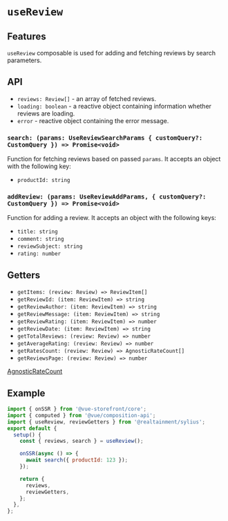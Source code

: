 # `useReview`

## Features

`useReview` composable is used for adding and fetching reviews by search parameters.

## API

- `reviews: Review[]` - an array of fetched reviews.
- `loading: boolean` - a reactive object containing information whether reviews are loading.
- `error` - reactive object containing the error message.

### `search: (params: UseReviewSearchParams { customQuery?: CustomQuery }) => Promise<void>`

Function for fetching reviews based on passed `params`. It accepts an object with the following key:

- `productId: string`

### `addReview: (params: UseReviewAddParams, { customQuery?: CustomQuery }) => Promise<void>`

Function for adding a review. It accepts an object with the following keys:

- `title: string`
- `comment: string`
- `reviewSubject: string`
- `rating: number`

## Getters

- `getItems: (review: Review) => ReviewItem[]`
- `getReviewId: (item: ReviewItem) => string`
- `getReviewAuthor: (item: ReviewItem) => string`
- `getReviewMessage: (item: ReviewItem) => string`
- `getReviewRating: (item: ReviewItem) => number`
- `getReviewDate: (item: ReviewItem) => string`
- `getTotalReviews: (review: Review) => number`
- `getAverageRating: (review: Review) => number`
- `getRatesCount: (review: Review) => AgnosticRateCount[]`
- `getReviewsPage: (review: Review) => number`

[AgnosticRateCount](https://docs.vuestorefront.io/v2/reference/api/core.agnosticratecount.html)

## Example

```js
import { onSSR } from '@vue-storefront/core';
import { computed } from '@vue/composition-api';
import { useReview, reviewGetters } from '@realtainment/sylius';
export default {
  setup() {
    const { reviews, search } = useReview();

    onSSR(async () => {
      await search({ productId: 123 });
    });

    return {
      reviews,
      reviewGetters,
    };
  },
};
```
